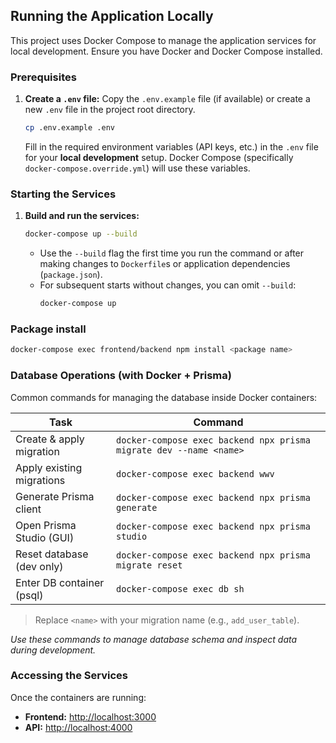 ## Running the Application Locally

This project uses Docker Compose to manage the application services for local development. Ensure you have Docker and Docker Compose installed.

### Prerequisites

1.  **Create a `.env` file:** Copy the `.env.example` file (if available) or create a new `.env` file in the project root directory.
    ```bash
    cp .env.example .env
    ```
    Fill in the required environment variables (API keys, etc.) in the `.env` file for your **local development** setup. Docker Compose (specifically `docker-compose.override.yml`) will use these variables.

### Starting the Services

1.  **Build and run the services:**
    ```bash
    docker-compose up --build
    ```
    - Use the `--build` flag the first time you run the command or after making changes to `Dockerfile`s or application dependencies (`package.json`).
    - For subsequent starts without changes, you can omit `--build`:
      ```bash
      docker-compose up
      ```

### Package install
```bash
docker-compose exec frontend/backend npm install <package name>
```


### Database Operations (with Docker + Prisma)

Common commands for managing the database inside Docker containers:

| Task                        | Command                                                                 |
|-----------------------------|------------------------------------------------------------------------|
| Create & apply migration    | `docker-compose exec backend npx prisma migrate dev --name <name>`      |
| Apply existing migrations   | `docker-compose exec backend wwv`                    |
| Generate Prisma client      | `docker-compose exec backend npx prisma generate`                       |
| Open Prisma Studio (GUI)    | `docker-compose exec backend npx prisma studio`                         |
| Reset database (dev only)   | `docker-compose exec backend npx prisma migrate reset`                  |
| Enter DB container (psql)   | `docker-compose exec db sh`                                            |

> Replace `<name>` with your migration name (e.g., `add_user_table`).

_Use these commands to manage database schema and inspect data during development._

### Accessing the Services

Once the containers are running:

- **Frontend:** [http://localhost:3000](http://localhost:3000)
- **API:** [http://localhost:4000](http://localhost:4000)

